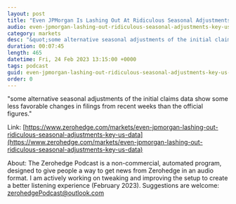 ```yaml
---
layout: post
title: "Even JPMorgan Is Lashing Out At Ridiculous Seasonal Adjustments In Key US Data"
audio: even-jpmorgan-lashing-out-ridiculous-seasonal-adjustments-key-us-data-1
category: markets
desc: "&quot;some alternative seasonal adjustments of the initial claims data show some less favorable changes in filings from recent weeks than the official figures.&quot;"
duration: 00:07:45
length: 465
datetime: Fri, 24 Feb 2023 13:15:00 +0000
tags: podcast
guid: even-jpmorgan-lashing-out-ridiculous-seasonal-adjustments-key-us-data-0
order: 0
---
```

&quot;some alternative seasonal adjustments of the initial claims data show some less favorable changes in filings from recent weeks than the official figures.&quot;

Link: [https://www.zerohedge.com/markets/even-jpmorgan-lashing-out-ridiculous-seasonal-adjustments-key-us-data](https://www.zerohedge.com/markets/even-jpmorgan-lashing-out-ridiculous-seasonal-adjustments-key-us-data)

About: The Zerohedge Podcast is a non-commercial, automated program, designed to give people a way to get news from Zerohedge in an audio format.  I am actively working on tweaking and improving the setup to create a better listening experience (February 2023).  Suggestions are welcome: [zerohedgePodcast@outlook.com](mailto:zerohedgePodcast@outlook.com)